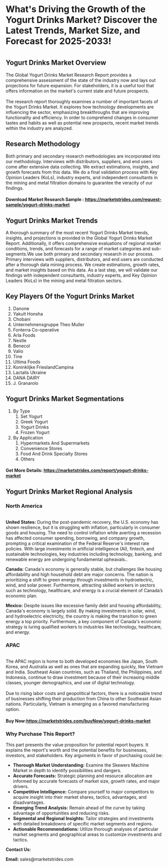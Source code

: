 <h1>What's Driving the Growth of the Yogurt Drinks Market? Discover the Latest Trends, Market Size, and Forecast for 2025-2033!<h1>
<h2>Yogurt Drinks Market Overview</h2>
<p>The Global Yogurt Drinks Market Research Report provides a comprehensive assessment of the state of the industry now and lays out projections for future expansion. For stakeholders, it is a useful tool that offers information on the market's current state and future prospects. <br /><br />The research report thoroughly examines a number of important facets of the Yogurt Drinks Market. It explores how technology developments are influencing the sector, emphasizing breakthroughs that are improving functionality and efficiency. In order to comprehend changes in consumer tastes and habits as well as potential new prospects, recent market trends within the industry are analyzed.</p>
<h2>Research Methodology</h2>
<p>Both primary and secondary research methodologies are incorporated into our methodology. Interviews with distributors, suppliers, and end users come after extensive data collecting. We extract estimations, insights, and growth forecasts from this data. We do a final validation process with Key Opinion Leaders (KoLs), industry experts, and independent consultants in the mining and metal filtration domains to guarantee the veracity of our findings.</p>
<h4>Download Market Research Sample : <a href="https://marketstrides.com/request-sample/yogurt-drinks-market">https://marketstrides.com/request-sample/yogurt-drinks-market</a></h4>
<h2>Yogurt Drinks Market Trends</h2>
<p>A thorough summary of the most recent Yogurt Drinks Market trends, insights, and projections is provided in the Global Yogurt Drinks Market Report. Additionally, it offers comprehensive evaluations of regional market conditions, trends, and forecasts for a range of market categories and sub-segments.We use both primary and secondary research in our process. Primary interviews with suppliers, distributors, and end users are conducted after a thorough data mining process. We create estimations, growth rates, and market insights based on this data. As a last step, we will validate our findings with independent consultants, industry experts, and Key Opinion Leaders (KoLs) in the mining and metal filtration sectors.</p>
<h2>Key Players Of the Yogurt Drinks Market</h2>
<ol>
<li>Danone</li>
<li>Yakult Honsha</li>
<li>Chobani</li>
<li>Unternehmensgruppe Theo Muller</li>
<li>Fonterra Co-operative</li>
<li>Arla Foods</li>
<li>Nestle</li>
<li>Benecol</li>
<li>Valio</li>
<li>Tine</li>
<li>Ultima Foods</li>
<li>Koninklijke FrieslandCampina</li>
<li>Lactalis Ukraine</li>
<li>DANA DAIRY</li>
<li>J. Granarolo</li>
</ol>
<h2>Yogurt Drinks Market Segmentations</h2>
<ol>
<li>By Type
<ol>
<li>Set Yogurt</li>
<li>Greek Yogurt</li>
<li>Yogurt Drinks</li>
<li>Frozen Yogurt</li>
</ol>
</li>
<li>By Application
<ol>
<li>Hypermarkets And Supermarkets</li>
<li>Convenience Stores</li>
<li>Food And Drink Specialty Stores</li>
<li>Others</li>
</ol>
</li>
</ol>
<h4>Get More Details: <a href="https://marketstrides.com/report/yogurt-drinks-market">https://marketstrides.com/report/yogurt-drinks-market</a></h4>
<h2>Yogurt Drinks Market Regional Analysis</h2>
<h3>North America</h3>
<p><br /><strong>United States:</strong> During the post-pandemic recovery, the U.S. economy has shown resilience, but it is struggling with inflation, particularly in consumer goods and housing. The need to control inflation while averting a recession has affected consumer spending, borrowing, and company growth, prompting a critical examination of the Federal Reserve's interest rate policies. With large investments in artificial intelligence (AI), fintech, and sustainable technologies, key industries including technology, banking, and renewable energy are undergoing fundamental upheavals..</p>
<p><strong>Canada:</strong> Canada's economy is generally stable, but challenges like housing affordability and high household debt are major concerns. The nation is prioritizing a shift to green energy through investments in hydroelectric, wind, and solar power. Furthermore, attracting skilled workers in sectors such as technology, healthcare, and energy is a crucial element of Canada’s economic plan.</p>
<p><strong>Mexico:</strong> Despite issues like excessive family debt and housing affordability, Canada's economy is largely solid. By making investments in solar, wind, and hydroelectric electricity, the country is making the transition to green energy a top priority. Furthermore, a key component of Canada's economic strategy is luring qualified workers to industries like technology, healthcare, and energy.</p>
<h3>APAC</h3>
<p><br />The APAC region is home to both developed economies like Japan, South Korea, and Australia as well as ones that are expanding quickly, like Vietnam and India. Southeast Asian countries, such as Thailand, the Philippines, and Indonesia, continue to draw investment because of their increasing middle classes, younger demographics, and use of digital technology. <br /> <br />Due to rising labor costs and geopolitical factors, there is a noticeable trend of businesses shifting their production from China to other Southeast Asian nations. Particularly, Vietnam is emerging as a favored manufacturing option.</p>
<h4>Buy Now:<a href="https://marketstrides.com/buyNow/yogurt-drinks-market">https://marketstrides.com/buyNow/yogurt-drinks-market</a></h4>
<h3>Why Purchase This Report?</h3>
<p>This part presents the value proposition for potential report buyers. It explains the report's worth and the potential benefits for businesses, investors, and stakeholders. Key arguments in favor of purchasing could be:</p>
<ul>
<li><strong>Thorough Market Understanding:</strong> Examine the Skewers Machine Market in depth to identify possibilities and dangers.</li>
<li><strong>Accurate Forecasts:</strong> Strategic planning and resource allocation are informed by accurate forecasts of market size, growth rates, and major drivers.</li>
<li><strong>Competitive Intelligence:</strong> Compare yourself to major competitors to acquire insight into their market shares, tactics, advantages, and disadvantages.</li>
<li><strong>Emerging Trend Analysis:</strong> Remain ahead of the curve by taking advantage of opportunities and reducing risks.</li>
<li><strong>Segmental and Regional Insights:</strong> Tailor strategies and investments with detailed breakdowns of specific market segments and regions.</li>
<li><strong>Actionable Recommendations:</strong> Utilize thorough analyses of particular market segments and geographical areas to customize investments and tactics.</li>
</ul>
<p><strong>Contact Us:</strong></p>
<p><strong>Email:</strong> <a>sales@marketstrides.com</a></p>
